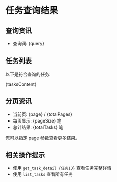 # 任务查询结果

## 查询资讯

- 查询词: {query}

## 任务列表

以下是符合查询的任务:

{tasksContent}

## 分页资讯

- 当前页: {page} / {totalPages}
- 每页显示: {pageSize} 笔
- 总计结果: {totalTasks} 笔

您可以指定 page 参数查看更多结果。

## 相关操作提示

- 使用 `get_task_detail {任务ID}` 查看任务完整详情
- 使用 `list_tasks` 查看所有任务
